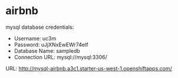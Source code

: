 # airbnb

mysql database credentials:
 * Username: uc3m 
 * Password: uJjXNxEwEWr74eIf 
 * Database Name: sampledb 
 * Connection URL: mysql://mysql:3306/
 
 URL: http://mysql-airbnb.a3c1.starter-us-west-1.openshiftapps.com/
